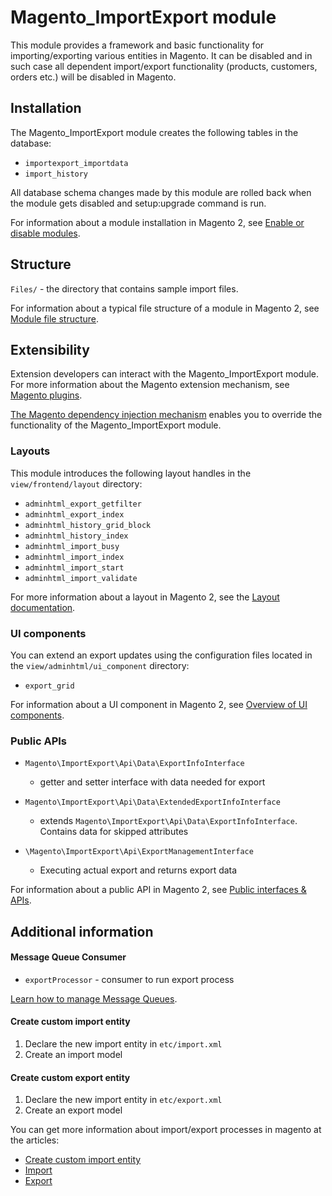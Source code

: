 # Magento_ImportExport module 

This module provides a framework and basic functionality for importing/exporting various entities in Magento.
It can be disabled and in such case all dependent import/export functionality (products, customers, orders etc.) will be disabled in Magento.

## Installation

The Magento_ImportExport module creates the following tables in the database:
- `importexport_importdata`
- `import_history`

All database schema changes made by this module are rolled back when the module gets disabled and setup:upgrade command is run.

For information about a module installation in Magento 2, see [Enable or disable modules](https://devdocs.magento.com/guides/v2.4/install-gde/install/cli/install-cli-subcommands-enable.html).

## Structure

`Files/` - the directory that contains sample import files.

For information about a typical file structure of a module in Magento 2, see [Module file structure](http://devdocs.magento.com/guides/v2.4/extension-dev-guide/build/module-file-structure.html#module-file-structure).

## Extensibility

Extension developers can interact with the Magento_ImportExport module. For more information about the Magento extension mechanism, see [Magento plugins](https://devdocs.magento.com/guides/v2.4/extension-dev-guide/plugins.html).

[The Magento dependency injection mechanism](https://devdocs.magento.com/guides/v2.4/extension-dev-guide/depend-inj.html) enables you to override the functionality of the Magento_ImportExport module.

### Layouts

This module introduces the following layout handles in the `view/frontend/layout` directory:

- `adminhtml_export_getfilter`
- `adminhtml_export_index`
- `adminhtml_history_grid_block`
- `adminhtml_history_index`
- `adminhtml_import_busy`
- `adminhtml_import_index`
- `adminhtml_import_start`
- `adminhtml_import_validate`

For more information about a layout in Magento 2, see the [Layout documentation](http://devdocs.magento.com/guides/v2.4/frontend-dev-guide/layouts/layout-overview.html).

### UI components

You can extend an export updates using the configuration files located in the `view/adminhtml/ui_component` directory:

- `export_grid` 

For information about a UI component in Magento 2, see [Overview of UI components](http://devdocs.magento.com/guides/v2.4/ui_comp_guide/bk-ui_comps.html).

### Public APIs

- `Magento\ImportExport\Api\Data\ExportInfoInterface`
    - getter and setter interface with data needed for export

- `Magento\ImportExport\Api\Data\ExtendedExportInfoInterface`
    - extends `Magento\ImportExport\Api\Data\ExportInfoInterface`. Contains data for skipped attributes

- `\Magento\ImportExport\Api\ExportManagementInterface`
    - Executing actual export and returns export data

For information about a public API in Magento 2, see [Public interfaces & APIs](http://devdocs.magento.com/guides/v2.4/extension-dev-guide/api-concepts.html).

## Additional information

#### Message Queue Consumer

- `exportProcessor` - consumer to run export process

[Learn how to manage Message Queues](https://devdocs.magento.com/guides/v2.4/config-guide/mq/manage-message-queues.html).

#### Create custom import entity

1. Declare the new import entity in `etc/import.xml`
2. Create an import model

#### Create custom export entity

1. Declare the new import entity in `etc/export.xml`
2. Create an export model

You can get more information about import/export processes in magento at the articles:
- [Create custom import entity](https://devdocs.magento.com/guides/v2.4/ext-best-practices/tutorials/custom-import-entity.html)
- [Import](https://docs.magento.com/user-guide/system/data-import.html)
- [Export](https://docs.magento.com/user-guide/system/data-export.html)
